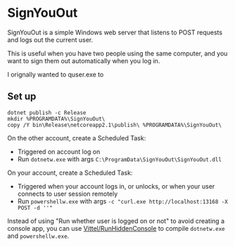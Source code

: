 # SignYouOut

SignYouOut is a simple Windows web server that listens to POST requests and logs out the current user.

This is useful when you have two people using the same computer, and you want to sign them out automatically when you log in.

I orignally wanted to quser.exe to 

## Set up

```
dotnet publish -c Release
mkdir %PROGRAMDATA%\SignYouOut\
copy /Y bin\Release\netcoreapp2.1\publish\ %PROGRAMDATA%\SignYouOut\
```

On the other account, create a Scheduled Task:

- Triggered on account log on
- Run `dotnetw.exe` with args `C:\ProgramData\SignYouOut\SignYouOut.dll`

On your account, create a Scheduled Task:

- Triggered when your account logs in, or unlocks, or when your user connects to user session remotely
- Run `powershellw.exe` with args `-c "curl.exe http://localhost:13168 -X POST -d ''"`
 
Instead of using "Run whether user is logged on or not" to avoid creating a console app, you can use [Vittel/RunHiddenConsole](https://github.com/Vittel/RunHiddenConsole) to compile `dotnetw.exe` and `powershellw.exe`.
